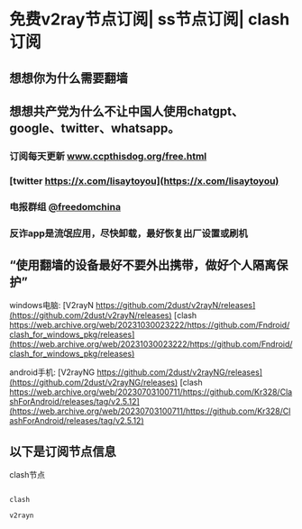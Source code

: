 # 免费v2ray节点订阅| ss节点订阅| clash订阅
## 想想你为什么需要翻墙
## 想想共产党为什么不让中国人使用chatgpt、google、twitter、whatsapp。
### 订阅每天更新 www.ccpthisdog.org/free.html
### [twitter  https://x.com/lisaytoyou](https://x.com/lisaytoyou)
### 电报群组 [@freedomchina](@freedomchina)
### 反诈app是流氓应用，尽快卸载，最好恢复出厂设置或刷机

## “使用翻墙的设备最好不要外出携带，做好个人隔离保护”

windows电脑:
[V2rayN https://github.com/2dust/v2rayN/releases](https://github.com/2dust/v2rayN/releases)
[clash 
https://web.archive.org/web/20231030023222/https://github.com/Fndroid/clash_for_windows_pkg/releases](https://web.archive.org/web/20231030023222/https://github.com/Fndroid/clash_for_windows_pkg/releases)

android手机:
[V2rayNG https://github.com/2dust/v2rayNG/releases](https://github.com/2dust/v2rayNG/releases)
[clash https://web.archive.org/web/20230703100711/https://github.com/Kr328/ClashForAndroid/releases/tag/v2.5.12](https://web.archive.org/web/20230703100711/https://github.com/Kr328/ClashForAndroid/releases/tag/v2.5.12)

## 以下是订阅节点信息

clash节点

~~~

clash

~~~

```
v2rayn
```